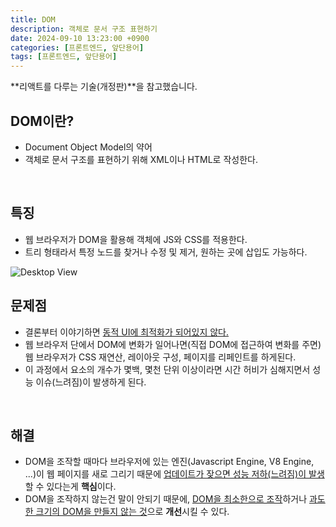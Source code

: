 ```yaml
---
title: DOM
description: 객체로 문서 구조 표현하기
date: 2024-09-10 13:23:00 +0900
categories: [프론트엔드, 앞단용어]
tags: [프론트엔드, 앞단용어]
---
```


**리액트를 다루는 기술(개정판)**을 참고했습니다.

## DOM이란?
- Document Object Model의 약어
- 객체로 문서 구조를 표현하기 위해 XML이나 HTML로 작성한다.
<br>


## 특징
- 웹 브라우저가 DOM을 활용해 객체에 JS와 CSS를 적용한다.
- 트리 형태라서 특정 노드를 찾거나 수정 및 제거, 원하는 곳에 삽입도 가능하다.

![Desktop View](https://lh3.googleusercontent.com/pw/AP1GczMfKGS8SR4g0qnZsJMr05KQTqQUmuUq_7abIk5rqJgzVKd5yo6I2AXZYtYM0yHzOFOhPRCqOmvuo00TbStJwqVciiCrFNlUDNwvv4S7ewlUjxFORK0=w2400)
<br>


## 문제점
- 결론부터 이야기하면 <ins>동적 UI에 최적화가 되어있지 않다.</ins>
- 웹 브라우저 단에서 DOM에 변화가 일어나면(직접 DOM에 접근하여 변화를 주면) 웹 브라우저가 CSS 재연산, 레이아웃 구성, 페이지를 리페인트를 하게된다.
- 이 과정에서 요소의 개수가 몇백, 몇천 단위 이상이라면 시간 허비가 심해지면서 성능 이슈(느려짐)이 발생하게 된다.
<br>


## 해결
- DOM을 조작할 때마다 브라우저에 있는 엔진(Javascript Engine, V8 Engine, ...)이 웹 페이지를 새로 그리기 때문에 <ins>업데이트가 잦으면 성능 저하(느려짐)이 발생</ins>할 수 있다는게 **핵심**이다.
- DOM을 조작하지 않는건 말이 안되기 때문에, <ins>DOM을 최소한으로 조작</ins>하거나 <ins>과도한 크기의 DOM을 만들지 않는 것</ins>으로 **개선**시킬 수 있다.